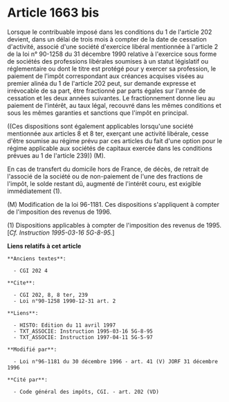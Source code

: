 # Article 1663 bis

Lorsque le contribuable imposé dans les conditions du 1 de l'article 202 devient, dans un délai de trois mois à compter de la
date de cessation d'activité, associé d'une société d'exercice libéral mentionnée à l'article 2 de la loi n° 90-1258 du 31
décembre 1990 relative à l'exercice sous forme de sociétés des professions libérales soumises à un statut législatif ou
réglementaire ou dont le titre est protégé pour y exercer sa profession, le paiement de l'impôt correspondant aux créances
acquises visées au premier alinéa du 1 de l'article 202 peut, sur demande expresse et irrévocable de sa part, être fractionné
par parts égales sur l'année de cessation et les deux années suivantes. Le fractionnement donne lieu au paiement de
l'intérêt, au taux légal, recouvré dans les mêmes conditions et sous les mêmes garanties et sanctions que l'impôt en
principal.

((Ces dispositions sont également applicables lorsqu'une société mentionnée aux articles 8 et 8 ter, exerçant une activité
libérale, cesse d'être soumise au régime prévu par ces articles du fait d'une option pour le régime applicable aux sociétés
de capitaux exercée dans les conditions prévues au 1 de l'article 239)) (M).

En cas de transfert du domicile hors de France, de décès, de retrait de l'associé de la société ou de non-paiement de l'une
des fractions de l'impôt, le solde restant dû, augmenté de l'intérêt couru, est exigible immédiatement (1).

(M) Modification de la loi 96-1181. Ces dispositions s'appliquent à compter de l'imposition des revenus de 1996.

(1) Dispositions applicables à compter de l'imposition des revenus de 1995. [*Cf. Instruction 1995-03-16 5G-8-95.*]

**Liens relatifs à cet article**

	**Anciens textes**:

	  - CGI 202 4

	**Cite**:

	  - CGI 202, 8, 8 ter, 239
	  - Loi n°90-1258 1990-12-31 art. 2

	**Liens**:

	  - HISTO: Edition du 11 avril 1997
	  - TXT_ASSOCIE: Instruction 1995-03-16 5G-8-95
	  - TXT_ASSOCIE: Instruction 1997-04-11 5G-5-97

	**Modifié par**:

	  - Loi n°96-1181 du 30 décembre 1996 - art. 41 (V) JORF 31 décembre 1996

	**Cité par**:

	  - Code général des impôts, CGI. - art. 202 (VD)
